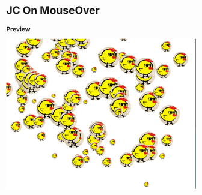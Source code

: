 # JC On MouseOver

### Preview
![img](https://github.com/jcrommar/mouse_over/blob/master/mouseover.png?raw=true)   